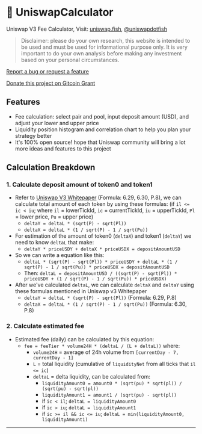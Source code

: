 # 🦄 UniswapCalculator

Uniswap V3 Fee Calculator, Visit: [uniswap.fish](https://uniswap.fish/), [@uniswapdotfish](https://twitter.com/uniswapdotfish)

> Disclaimer: please do your own research, this website is intended to be used and must be used for informational purpose only. It is very important to do your own analysis before making any investment based on your personal circumstances.

[Report a bug or request a feature](https://github.com/chunrapeepat/uniswap.fish/issues)

[Donate this project on Gitcoin Grant](https://gitcoin.co/grants/4203/uniswap-calculator-v3)

## Features

- Fee calculation: select pair and pool, input deposit amount (USD), and adjust your lower and upper price
- Liquidity position histogram and correlation chart to help you plan your strategy better
- It's 100% open source! hope that Uniswap community will bring a lot more ideas and features to this project

## Calculation Breakdown

### 1. Calculate deposit amount of token0 and token1

- Refer to [Uniswap V3 Whitepaper](https://uniswap.org/whitepaper-v3.pdf) (Formula: 6.29, 6.30, P.8), we can calculate total amount of each token by using these formulas: (if `il <= ic < iu`; where `il` = lowerTickId, `ic` = currentTickId, `iu` = upperTickId, `Pl` = lower price, `Pu` = upper price)
  - `deltaY = deltaL * (sqrt(P) - sqrt(Pl))`
  - `deltaX = deltaL * (1 / sqrt(P) - 1 / sqrt(Pu))`
- For estimation of the amount of token0 (`deltaX`) and token1 (`deltaY`) we need to know `deltaL` that make:
  - `deltaY * priceUSDY + deltaX * priceUSDX = depositAmountUSD`
- So we can write a equation like this:
  - `deltaL * (sqrt(P) - sqrt(Pl)) * priceUSDY + deltaL * (1 / sqrt(P) - 1 / sqrt(Pu)) * priceUSDX = depositAmountUSD`
  - Then: `deltaL = depositAmountUSD / ((sqrt(P) - sqrt(Pl)) * priceUSDY + (1 / sqrt(P) - 1 / sqrt(Pu)) * priceUSDX)`
- After we've calculated `deltaL`, we can calculate `deltaX` and `deltaY` using these formulas mentioned in Uniswap v3 Whitepaper
  - `deltaY = deltaL * (sqrt(P) - sqrt(Pl))` (Formula: 6.29, P.8)
  - `deltaX = deltaL * (1 / sqrt(P) - 1 / sqrt(Pu))` (Formula: 6.30, P.8)

### 2. Calculate estimated fee

- Estimated fee (daily) can be calculated by this equation:
  - `fee = feeTier * volume24H * (deltaL / (L + deltaL))` where:
    - `volume24H` = average of 24h volume from `[currentDay - 7, currentDay - 1]`
    - `L` = total liquidity (cumulative of `liquidityNet` from all ticks that `il <= ic`)
    - `deltaL` = delta liquidity, can be calculated from:
      - `liquidityAmount0 = amount0 * (sqrt(pu) * sqrt(pl)) / (sqrt(pu) - sqrt(pl))`
      - `liquidityAmount1 = amount1 / (sqrt(pu) - sqrt(pl))`
      - if `ic < il`; `deltaL = liquidityAmount0`
      - if `ic > iu`; `deltaL = liquidityAmount1`
      - if `ic >= il && ic <= iu`; `deltaL = min(liquidityAmount0, liquidityAmount1)`

---

<!-- Crafted with 🧡 by [@chunrapeepat](https://twitter.com/chunrapeepat). -->
